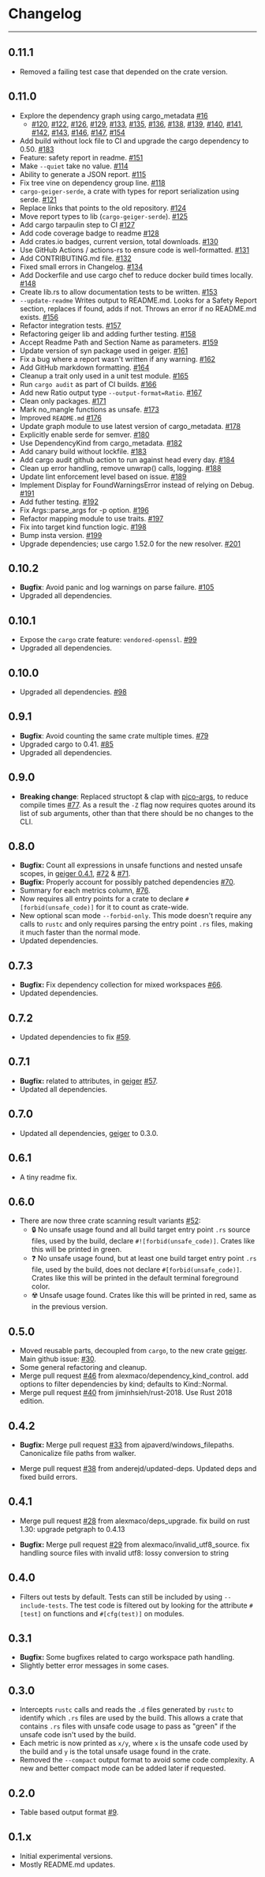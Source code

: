 # Changelog
---------

## 0.11.1
 - Removed a failing test case that depended on the crate version.

## 0.11.0
 - Explore the dependency graph using cargo_metadata [#16]
   - [#120], [#122], [#126], [#129], [#133], [#135], [#136], [#138], [#139], [#140], [#141], [#142], [#143], [#146], [#147], [#154]
 - Add build without lock file to CI and upgrade the cargo dependency to 0.50. [#183]
 - Feature: safety report in readme. [#151]
 - Make `--quiet` take no value. [#114]
 - Ability to generate a JSON report. [#115]
 - Fix tree vine on dependency group line. [#118]
 - `cargo-geiger-serde`, a crate with types for report serialization using serde. [#121]
 - Replace links that points to the old repository. [#124]
 - Move report types to lib (`cargo-geiger-serde`). [#125]
 - Add cargo tarpaulin step to CI [#127]
 - Add code coverage badge to readme [#128]
 - Add crates.io badges, current version, total downloads. [#130]
 - Use GitHub Actions / actions-rs to ensure code is well-formatted. [#131]
 - Add CONTRIBUTING.md file. [#132]
 - Fixed small errors in Changelog. [#134]
 - Add Dockerfile and use cargo chef to reduce docker build times locally. [#148]
 - Create lib.rs to allow documentation tests to be written. [#153]
 - `--update-readme` Writes output to README.md. Looks for a Safety Report
   section, replaces if found, adds if not. Throws an error if no README.md
   exists. [#156]
 - Refactor integration tests. [#157]
 - Refactoring geiger lib and adding further testing. [#158]
 - Accept Readme Path and Section Name as parameters. [#159]
 - Update version of syn package used in geiger. [#161]
 - Fix a bug where a report wasn't written if any warning. [#162]
 - Add GitHub markdown formatting. [#164]
 - Cleanup a trait only used in a unit test module. [#165]
 - Run `cargo audit` as part of CI builds. [#166]
 - Add new Ratio output type `--output-format=Ratio`. [#167]
 - Clean only packages. [#171]
 - Mark no_mangle functions as unsafe. [#173]
 - Improved `README.md` [#176]
 - Update graph module to use latest version of cargo_metadata. [#178]
 - Explicitly enable serde for semver. [#180]
 - Use DependencyKind from cargo_metadata. [#182]
 - Add canary build without lockfile. [#183]
 - Add cargo audit github action to run against head every day. [#184]
 - Clean up error handling, remove unwrap() calls, logging. [#188]
 - Update lint enforcement level based on issue. [#189]
 - Implement Display for FoundWarningsError instead of relying on Debug. [#191]
 - Add futher testing. [#192]
 - Fix Args::parse_args for -p option. [#196]
 - Refactor mapping module to use traits. [#197]
 - Fix into target kind function logic. [#198]
 - Bump insta version. [#199]
 - Upgrade dependencies; use cargo 1.52.0 for the new resolver. [#201]

## 0.10.2
 - __Bugfix__: Avoid panic and log warnings on parse failure. [#105]
 - Upgraded all dependencies.

## 0.10.1
 - Expose the `cargo` crate feature: `vendored-openssl`. [#99]
 - Upgraded all dependencies.

## 0.10.0
 - Upgraded all dependencies. [#98]

## 0.9.1
 - __Bugfix__: Avoid counting the same crate multiple times. [#79]
 - Upgraded cargo to 0.41. [#85]
 - Upgraded all dependencies.

## 0.9.0
 - __Breaking change__: Replaced structopt & clap with [pico-args], to reduce 
   compile times [#77]. As a result the `-Z` flag now requires quotes around
   its list of sub arguments, other than that there should be no changes to 
   the CLI.

## 0.8.0
 - __Bugfix:__ Count all expressions in unsafe functions and nested unsafe
   scopes, in [geiger 0.4.1](geiger), [#72] & [#71].
 - __Bugfix:__ Properly account for possibly patched dependencies [#70].
 - Summary for each metrics column, [#76].
 - Now requires all entry points for a crate to declare
   `#[forbid(unsafe_code)]` for it to count as crate-wide.
 - New optional scan mode `--forbid-only`. This mode doesn't require any calls
   to `rustc` and only requires parsing the entry point `.rs` files, making it
   much faster than the normal mode.
 - Updated dependencies.

## 0.7.3
 - __Bugfix:__ Fix dependency collection for mixed workspaces [#66].
 - Updated dependencies.

## 0.7.2
 - Updated dependencies to fix [#59].

## 0.7.1
 - __Bugfix:__ related to attributes, in [geiger] [#57].
 - Updated all dependencies.

## 0.7.0
 - Updated all dependencies, [geiger] to 0.3.0.

## 0.6.1
 - A tiny readme fix.

## 0.6.0
 - There are now three crate scanning result variants [#52]:
   - 🔒 No unsafe usage found and all build target entry point `.rs` source
     files, used by the build, declare `#![forbid(unsafe_code)]`. Crates like
     this will be printed in green.
   - ❓ No unsafe usage found, but at least one build target entry point `.rs`
     file, used by the build, does not declare `#[forbid(unsafe_code)]`.  Crates
     like this will be printed in the default terminal foreground color.
   - ☢️  Unsafe usage found. Crates like this will be printed in red, same as in
     the previous version.

## 0.5.0
 - Moved reusable parts, decoupled from `cargo`, to the new crate
   [geiger]. Main github issue: [#30].
 - Some general refactoring and cleanup.
 - Merge pull request [#46] from alexmaco/dependency_kind_control. add options
   to filter dependencies by kind; defaults to Kind::Normal.
 - Merge pull request [#40] from jiminhsieh/rust-2018. Use Rust 2018 edition.

## 0.4.2
 - __Bugfix:__ Merge pull request [#33] from ajpaverd/windows_filepaths.
   Canonicalize file paths from walker.

 - Merge pull request [#38] from anderejd/updated-deps. Updated deps and fixed
   build errors.

## 0.4.1
 - Merge pull request [#28] from alexmaco/deps_upgrade. fix build on rust 1.30:
   upgrade petgraph to 0.4.13

 - __Bugfix:__ Merge pull request [#29] from alexmaco/invalid_utf8_source. fix 
   handling source files with invalid utf8: lossy conversion to string

## 0.4.0
 - Filters out tests by default. Tests can still be included by using
   `--include-tests`. The test code is filtered out by looking for the attribute
   `#[test]` on functions and `#[cfg(test)]` on modules.

## 0.3.1
 - __Bugfix:__ Some bugfixes related to cargo workspace path handling.
 - Slightly better error messages in some cases.

## 0.3.0
 - Intercepts `rustc` calls and reads the `.d` files generated by `rustc` to
   identify which `.rs` files are used by the build. This allows a crate that
   contains `.rs` files with unsafe code usage to pass as "green" if the unsafe
   code isn't used by the build.
 - Each metric is now printed as `x/y`, where `x` is the unsafe code used by the
   build and `y` is the total unsafe usage found in the crate.
 - Removed the `--compact` output format to avoid some code complexity. A new
   and better compact mode can be added later if requested.

## 0.2.0
 - Table based output format [#9].

## 0.1.x
 - Initial experimental versions.
 - Mostly README.md updates.

[#9]: https://github.com/rust-secure-code/cargo-geiger/pull/9
[#16]: https://github.com/rust-secure-code/cargo-geiger/issues/16
[#28]: https://github.com/rust-secure-code/cargo-geiger/issues/28
[#29]: https://github.com/rust-secure-code/cargo-geiger/issues/29
[#30]: https://github.com/rust-secure-code/cargo-geiger/issues/30
[#33]: https://github.com/rust-secure-code/cargo-geiger/issues/33
[#38]: https://github.com/rust-secure-code/cargo-geiger/issues/38
[#40]: https://github.com/rust-secure-code/cargo-geiger/issues/40
[#46]: https://github.com/rust-secure-code/cargo-geiger/issues/46
[#52]: https://github.com/rust-secure-code/cargo-geiger/issues/52
[#57]: https://github.com/rust-secure-code/cargo-geiger/issues/57
[#59]: https://github.com/rust-secure-code/cargo-geiger/issues/59
[#66]: https://github.com/rust-secure-code/cargo-geiger/issues/66
[#70]: https://github.com/rust-secure-code/cargo-geiger/pull/70
[#71]: https://github.com/rust-secure-code/cargo-geiger/issues/71
[#72]: https://github.com/rust-secure-code/cargo-geiger/pull/72
[#76]: https://github.com/rust-secure-code/cargo-geiger/pull/76
[#77]: https://github.com/rust-secure-code/cargo-geiger/pull/77
[#79]: https://github.com/rust-secure-code/cargo-geiger/issues/79
[#85]: https://github.com/rust-secure-code/cargo-geiger/pull/85
[#98]: https://github.com/rust-secure-code/cargo-geiger/pull/98
[#99]: https://github.com/rust-secure-code/cargo-geiger/pull/99
[#105]: https://github.com/rust-secure-code/cargo-geiger/issues/105
[#114]: https://github.com/rust-secure-code/cargo-geiger/pull/114
[#115]: https://github.com/rust-secure-code/cargo-geiger/pull/115
[#118]: https://github.com/rust-secure-code/cargo-geiger/pull/118
[#120]: https://github.com/rust-secure-code/cargo-geiger/pull/120
[#121]: https://github.com/rust-secure-code/cargo-geiger/pull/121
[#122]: https://github.com/rust-secure-code/cargo-geiger/pull/122
[#124]: https://github.com/rust-secure-code/cargo-geiger/pull/124
[#125]: https://github.com/rust-secure-code/cargo-geiger/pull/125
[#126]: https://github.com/rust-secure-code/cargo-geiger/pull/126
[#127]: https://github.com/rust-secure-code/cargo-geiger/pull/127
[#128]: https://github.com/rust-secure-code/cargo-geiger/pull/128
[#129]: https://github.com/rust-secure-code/cargo-geiger/pull/129
[#130]: https://github.com/rust-secure-code/cargo-geiger/pull/130
[#131]: https://github.com/rust-secure-code/cargo-geiger/pull/131
[#132]: https://github.com/rust-secure-code/cargo-geiger/pull/132
[#133]: https://github.com/rust-secure-code/cargo-geiger/pull/133
[#134]: https://github.com/rust-secure-code/cargo-geiger/pull/134
[#135]: https://github.com/rust-secure-code/cargo-geiger/pull/135
[#136]: https://github.com/rust-secure-code/cargo-geiger/pull/136
[#138]: https://github.com/rust-secure-code/cargo-geiger/pull/138
[#139]: https://github.com/rust-secure-code/cargo-geiger/pull/139
[#140]: https://github.com/rust-secure-code/cargo-geiger/pull/140
[#141]: https://github.com/rust-secure-code/cargo-geiger/pull/141
[#142]: https://github.com/rust-secure-code/cargo-geiger/pull/142
[#143]: https://github.com/rust-secure-code/cargo-geiger/pull/143
[#146]: https://github.com/rust-secure-code/cargo-geiger/pull/146
[#147]: https://github.com/rust-secure-code/cargo-geiger/pull/147
[#148]: https://github.com/rust-secure-code/cargo-geiger/pull/148
[#151]: https://github.com/rust-secure-code/cargo-geiger/issues/151
[#153]: https://github.com/rust-secure-code/cargo-geiger/pull/153
[#154]: https://github.com/rust-secure-code/cargo-geiger/pull/154
[#156]: https://github.com/rust-secure-code/cargo-geiger/pull/156
[#157]: https://github.com/rust-secure-code/cargo-geiger/pull/157
[#158]: https://github.com/rust-secure-code/cargo-geiger/pull/158
[#159]: https://github.com/rust-secure-code/cargo-geiger/pull/159
[#161]: https://github.com/rust-secure-code/cargo-geiger/pull/161
[#162]: https://github.com/rust-secure-code/cargo-geiger/pull/162
[#164]: https://github.com/rust-secure-code/cargo-geiger/pull/164
[#165]: https://github.com/rust-secure-code/cargo-geiger/pull/165
[#166]: https://github.com/rust-secure-code/cargo-geiger/issues/166
[#167]: https://github.com/rust-secure-code/cargo-geiger/pull/167
[#171]: https://github.com/rust-secure-code/cargo-geiger/pull/171
[#173]: https://github.com/rust-secure-code/cargo-geiger/pull/173
[#176]: https://github.com/rust-secure-code/cargo-geiger/pull/176
[#178]: https://github.com/rust-secure-code/cargo-geiger/pull/178
[#180]: https://github.com/rust-secure-code/cargo-geiger/pull/180
[#182]: https://github.com/rust-secure-code/cargo-geiger/pull/182
[#183]: https://github.com/rust-secure-code/cargo-geiger/pull/183
[#184]: https://github.com/rust-secure-code/cargo-geiger/pull/184
[#188]: https://github.com/rust-secure-code/cargo-geiger/pull/188
[#189]: https://github.com/rust-secure-code/cargo-geiger/pull/189
[#191]: https://github.com/rust-secure-code/cargo-geiger/pull/191
[#192]: https://github.com/rust-secure-code/cargo-geiger/pull/192
[#196]: https://github.com/rust-secure-code/cargo-geiger/pull/196
[#197]: https://github.com/rust-secure-code/cargo-geiger/pull/197
[#198]: https://github.com/rust-secure-code/cargo-geiger/pull/198
[#199]: https://github.com/rust-secure-code/cargo-geiger/pull/199
[#201]: https://github.com/rust-secure-code/cargo-geiger/pull/201
[geiger]: https://crates.io/crates/geiger
[pico-args]: https://crates.io/crates/pico-args

